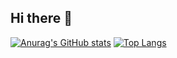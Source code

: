 ## Hi there 👋

[![Anurag's GitHub stats](https://github-readme-stats.vercel.app/api?username=vinsensiusarko&show_icons=true&theme=dark#gh-dark-mode-only)](https://github.com/vinsensiusarko/github-readme-stats)
[![Top Langs](https://github-readme-stats.vercel.app/api/top-langs/?username=vinsensiusarko)](https://github.com/vinsensiusarko/github-readme-stats)

<!--
**vinsensiusarko/vinsensiusarko** is a ✨ _special_ ✨ repository because its `README.md` (this file) appears on your GitHub profile.

Here are some ideas to get you started:

- 🔭 I’m currently working on ...
- 🌱 I’m currently learning ...
- 👯 I’m looking to collaborate on ...
- 🤔 I’m looking for help with ...
- 💬 Ask me about ...
- 📫 How to reach me: ...
- 😄 Pronouns: ...
- ⚡ Fun fact: ...
-->
